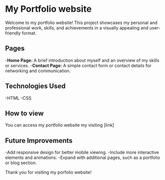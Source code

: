 # My Portfolio website

Welcome to my portfolio website! This project showcases my personal and professional work, skills, and achievements in a visually appealing and user-friendly format.

## Pages

-**Home Page:** A brief introduction about myself and an overview of my skills or services.
-**Contact Page:** A simple contact form or contact details for networking and communication.

## Technologies Used

-HTML
-CSS

## How to view 

You can access my portfolio website my visiting [link]

## Future Improvements

-Add responsive design for better mobile viewing.
-Include more interactive elements and animations.
-Expand with additional pages, such as a portfolio or blog section.

Thank you for visiting my porfolio website!
